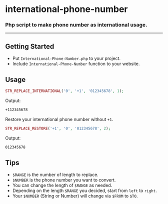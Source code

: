 # international-phone-number
### Php script to make phone number as international usage.

---

## Getting Started

- Put `International-Phone-Number.php` to your project.
- Include `International-Phone-Number` function to your website.

## Usage

```php
STR_REPLACE_INTERNATIONAL('0', '+1', '012345678', 1);
```

Output:

```html
+112345678
```

Restore your international phone number without `+1`.

```php
STR_REPLACE_RESTORE('+1', '0', '012345678', 2);
```

Output:

```html
012345678
```

## Tips

- `$RANGE` is the number of length to replace.
- `$NUMBER` is the phone number you want to convert.
- You can change the length of `$RANGE` as needed.
- Depending on the length `$RANGE` you decided, start from `left` to `right`.
- Your `$NUMBER` (String or Number) will change via `$FROM` to `$TO`.
